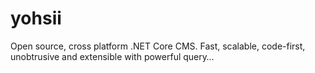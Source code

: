 # yohsii
Open source, cross platform .NET Core CMS. Fast, scalable, code-first, unobtrusive and extensible with powerful query…
